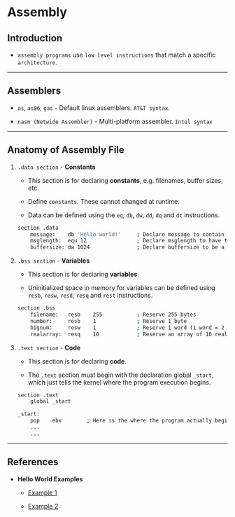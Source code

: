 # Assembly

## Introduction

* `assembly programs` use `low level instructions` that match a specific `architecture`.

---

## Assemblers

* `as`, `as86`, `gas` - Default linux assemblers. `AT&T syntax`.

* `nasm (Netwide Assembler)` - Multi-platform assembler. `Intel syntax`

---

## Anatomy of Assembly File

1. `.data section` - __Constants__

    * This section is for declaring __constants__, e.g. filenames, buffer sizes, etc.
    
    * Define `constants`. These cannot changed at runtime.

    * Data can be defined using the `eq`, `db`, `dw`, `dd`, `dq` and `dt` instructions.

    ```bash
    section .data
        message:    db 'Hello world!'     ; Declare message to contain the bytes 'Hello world!' (without quotes).
        msglength:  equ 12                ; Declare msglength to have the constant value 12.
        buffersize: dw 1024               ; Declare buffersize to be a word containing 1024.
    ```

2. `.bss section` - __Variables__

    * This section is for declaring __variables__. 
    
    * Uninitialized space in memory for variables can be defined using `resb`, `resw`, `resd`, `resq` and `rest` instructions.
    
    ```bash
    section .bss
        filename:   resb    255           ; Reserve 255 bytes
        number:     resb    1             ; Reserve 1 byte
        bignum:     resw    1             ; Reserve 1 word (1 word = 2 bytes)
        realarray:  resq    10            ; Reserve an array of 10 reals
    ```

3. `.text section` - __Code__

    * This section is for declaring __code__.

    * The `.text` section must begin with the declaration global `_start`, which just tells the kernel where the program execution begins.

    ```bash
    section .text
	    global _start

    _start:
        pop    ebx        ; Here is the where the program actually begins
        ...
        ...
    ```

---

## References

* __Hello World Examples__

    * [Example 1](https://montcs.bloomu.edu/Information/LowLevel/Assembly/assembly-tutorial.html#helloworld)

    * [Example 2](https://jameshfisher.com/2018/03/10/linux-assembly-hello-world/)